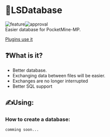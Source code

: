 # 💾LSDatabase
<img alt="feature" src="https://img.shields.io/badge/feature-database-aqua"><img alt="approval" src="https://img.shields.io/badge/data_management-blue"><br>
Easier database for PocketMine-MP.

<a href="https://github.com/search?q=LootSpace369%2FLSDatabase&type=code">Plugins use it</a>

## ❓What is it?
- Better database.
- Exchanging data between files will be easier.
- Exchanges are no longer interrupted
- Better SQL support

## ✍️Using:
### How to create a database:
```PHP
comming soon...
```
